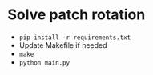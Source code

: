 # Solve patch rotation

- `pip install -r requirements.txt`
- Update Makefile if needed
- `make`
- `python main.py`
